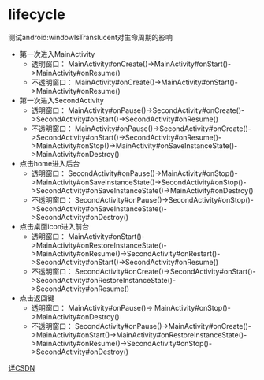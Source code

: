 # lifecycle
测试android:windowIsTranslucent对生命周期的影响

 - 第一次进入MainActivity
   - 透明窗口：   MainActivity#onCreate()->MainActivity#onStart()->MainActivity#onResume()
   - 不透明窗口： MainActivity#onCreate()->MainActivity#onStart()->MainActivity#onResume()
 - 第一次进入SecondActivity
   - 透明窗口：   MainActivity#onPause()->SecondActivity#onCreate()->SecondActivity#onStart()->SecondActivity#onResume()
   - 不透明窗口： MainActivity#onPause()->SecondActivity#onCreate()->SecondActivity#onStart()->SecondActivity#onResume()->MainActivity#onStop()->MainActivity#onSaveInstanceState()->MainActivity#onDestroy()
 - 点击home进入后台
   - 透明窗口：   SecondActivity#onPause()->MainActivity#onStop()->MainActivity#onSaveInstanceState()->SecondActivity#onStop()->SecondActivity#onSaveInstanceState()->MainActivity#onDestroy()
   - 不透明窗口： SecondActivity#onPause()->SecondActivity#onStop()->SecondActivity#onSaveInstanceState()->SecondActivity#onDestroy()
 - 点击桌面icon进入前台
   - 透明窗口：   MainActivity#onStart()->MainActivity#onRestoreInstanceState()->MainActivity#onResume()->SecondActivity#onRestart()->SecondActivity#onStart()->SecondActivity#onResume()
   - 不透明窗口： SecondActivity#onCreate()->SecondActivity#onStart()->SecondActivity#onRestoreInstanceState()->SecondActivity#onResume()
 - 点击返回键
   - 透明窗口：   MainActivity#onPause()-> MainActivity#onStop()->MainActivity#onDestroy()
   - 不透明窗口： SecondActivity#onPause()->MainActivity#onCreate()->MainActivity#onStart()->MainActivity#onRestoreInstanceState()->MainActivity#onResume()->SecondActivity#onStop()->SecondActivity#onDestroy()

[详CSDN](https://blog.csdn.net/rwz657026189/article/details/102855174)
